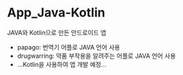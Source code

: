 # App_Java-Kotlin
JAVA와 Kotlin으로 만든 안드로이드 앱

- papago: 번역기 어플로 JAVA 언어 사용
- drugwarring: 약품 부작용을 알려주는 어플로 JAVA 언어 사용
- ...Kotlin을 사용하여 앱 개발 예정...

